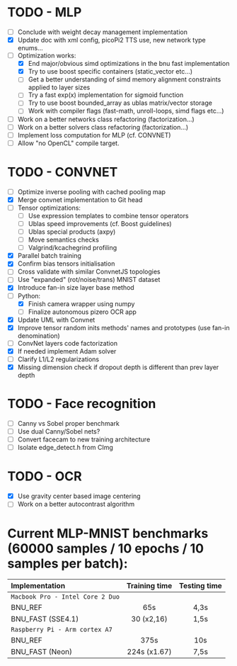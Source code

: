 # TODO - MLP
- [ ] Conclude with weight decay management implementation
- [x] Update doc with xml config, picoPi2 TTS use, new network type enums...
- [ ] Optimization works:
    - [x] End major/obvious simd optimizations in the bnu fast implementation
    - [x] Try to use boost specific containers (static_vector etc...)
    - [ ] Get a better understanding of simd memory alignment constraints applied to layer sizes
    - [ ] Try a fast exp(x) implementation for sigmoid function
    - [ ] Try to use boost bounded_array as ublas matrix/vector storage
    - [ ] Work with compiler flags (fast-math, unroll-loops, simd flags etc...)
- [ ] Work on a better networks class refactoring (factorization...)
- [ ] Work on a better solvers class refactoring (factorization...)
- [ ] Implement loss computation for MLP (cf. CONVNET)
- [ ] Allow "no OpenCL" compile target.

# TODO - CONVNET
- [ ] Optimize inverse pooling with cached pooling map
- [x] Merge convnet implementation to Git head
- [ ] Tensor optimizations:
    - [ ] Use expression templates to combine tensor operators
    - [ ] Ublas speed improvements (cf. Boost guidelines)
    - [ ] Ublas special products (axpy)
    - [ ] Move semantics checks
    - [ ] Valgrind/kcachegrind profiling
- [x] Parallel batch training
- [x] Confirm bias tensors initialisation
- [ ] Cross validate with similar ConvnetJS topologies
- [ ] Use "expanded" (rot/noise/trans) MNIST dataset
- [x] Introduce fan-in size layer base method
- [ ] Python:
    - [x] Finish camera wrapper using numpy
    - [ ] Finalize autonomous pizero OCR app
- [x] Update UML with Convnet
- [x] Improve tensor random inits methods' names and prototypes (use fan-in denomination)
- [ ] ConvNet layers code factorization
- [x] If needed implement Adam solver
- [ ] Clarify L1/L2 regularizations
- [x] Missing dimension check if dropout depth is different than prev layer depth

# TODO - Face recognition
- [ ] Canny vs Sobel proper benchmark
- [ ] Use dual Canny/Sobel nets?
- [ ] Convert facecam to new training architecture
- [ ] Isolate edge_detect.h from CImg

# TODO - OCR
- [x] Use gravity center based image centering
- [ ] Work on a better autocontrast algorithm

# Current MLP-MNIST benchmarks (60000 samples / 10 epochs / 10 samples per batch):

| Implementation | Training time | Testing time |
| :--- | :---: | :---: |
| `Macbook Pro - Intel Core 2 Duo` | | |
| BNU_REF | 65s | 4,3s |
| BNU_FAST (SSE4.1) | 30 (x2,16) | 1,5s |
| `Raspberry Pi - Arm cortex A7` | | |
| BNU_REF | 375s | 10s |
| BNU_FAST (Neon) | 224s (x1.67) | 7,5s |
